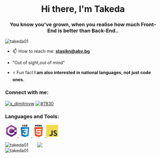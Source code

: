 



<h1 align="center">Hi there, I'm Takeda  
<h3 align="center">You know you've grown, when you realise how much Front-End is better than Back-End..</h3>

<p align="left"> <img src="https://komarev.com/ghpvc/?username=takeda01&label=Profile%20views&color=0e75b6&style=flat" alt="takeda01" /> </p>

- 📫 How to reach me: **stasikn@abv.bg**
  
- "Out of sight,out of mind"

- ⚡ Fun fact **I am also interested in national languages, not just code ones.**

<h3 align="left">Connect with me:</h3>
<p align="left">
<a href="https://instagram.com/s_dimitrovw" target="blank"><img align="center" src="https://raw.githubusercontent.com/rahuldkjain/github-profile-readme-generator/master/src/images/icons/Social/instagram.svg" alt="s_dimitrovw" height="30" width="40" /></a>
<a href="https://discord.gg/#7830" target="blank"><img align="center" src="https://raw.githubusercontent.com/rahuldkjain/github-profile-readme-generator/master/src/images/icons/Social/discord.svg" alt="#7830" height="30" width="40" /></a>
</p>

<h3 align="left">Languages and Tools:</h3>
<p align="left"> <a href="https://www.w3schools.com/cs/" target="_blank" rel="noreferrer"> <img src="https://raw.githubusercontent.com/devicons/devicon/master/icons/csharp/csharp-original.svg" alt="csharp" width="40" height="40"/> </a> <a href="https://www.w3schools.com/css/" target="_blank" rel="noreferrer"> <img src="https://raw.githubusercontent.com/devicons/devicon/master/icons/css3/css3-original-wordmark.svg" alt="css3" width="40" height="40"/> </a> <a href="https://www.w3.org/html/" target="_blank" rel="noreferrer"> <img src="https://raw.githubusercontent.com/devicons/devicon/master/icons/html5/html5-original-wordmark.svg" alt="html5" width="40" height="40"/> </a> <a href="https://developer.mozilla.org/en-US/docs/Web/JavaScript" target="_blank" rel="noreferrer"> <img src="https://raw.githubusercontent.com/devicons/devicon/master/icons/javascript/javascript-original.svg" alt="javascript" width="40" height="40"/> </a> </p>
<img align="right" width = 400 src="https://user-images.githubusercontent.com/108302892/193114525-380aca1a-0f71-4157-ae91-7f1921ef3220.png" >
<p><img align="left" src="https://github-readme-stats.vercel.app/api/top-langs?username=takeda01&show_icons=true&locale=en&layout=compact" alt="takeda01" /></p>

<p>&nbsp;<img align="center" src="https://github-readme-stats.vercel.app/api?username=takeda01&show_icons=true&locale=en" alt="takeda01" /></p>
